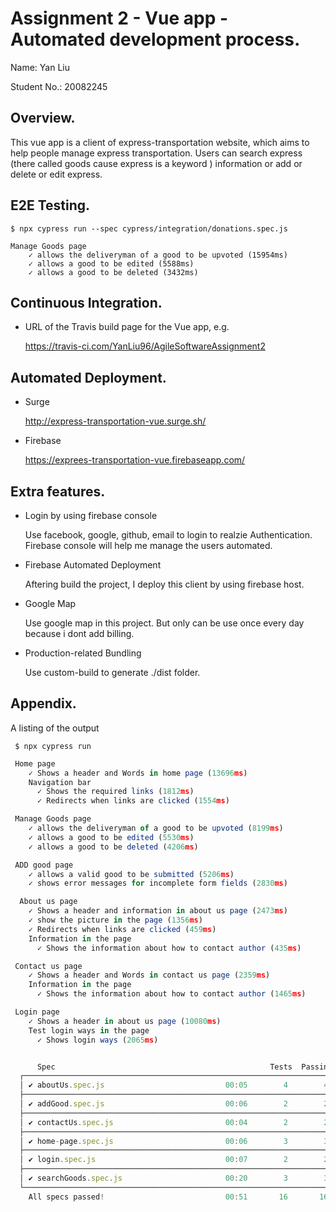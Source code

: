 # Assignment 2 - Vue app - Automated development process.

Name: Yan Liu

Student No.:  20082245

## Overview.

This vue app is a client of express-transportation website, which aims to help people manage express transportation. Users can search express (there called goods cause express is a keyword ) information or add or delete or edit express.

## E2E Testing.

```javacript
$ npx cypress run --spec cypress/integration/donations.spec.js

Manage Goods page
    ✓ allows the deliveryman of a good to be upvoted (15954ms)
    ✓ allows a good to be edited (5588ms)
    ✓ allows a good to be deleted (3432ms)
```

## Continuous Integration.

+ URL of the Travis build page for the Vue app, e.g.

  https://travis-ci.com/YanLiu96/AgileSoftwareAssignment2

## Automated Deployment.

+ Surge

  http://express-transportation-vue.surge.sh/

+ Firebase 

  https://exprees-transportation-vue.firebaseapp.com/

## Extra features.

+ Login by using firebase console

  Use facebook, google, github, email to login to realzie Authentication. Firebase console will help me manage the users automated.

+ Firebase Automated Deployment
  
  Aftering build the project, I deploy this client by using firebase host.

+ Google Map

  Use google map in this project. But only can be use once every day because i dont add billing.

+ Production-related Bundling
  
  Use custom-build to generate ./dist folder.

## Appendix.

A listing of the output

     $ npx cypress run

```javascript
 Home page
    ✓ Shows a header and Words in home page (13696ms)
    Navigation bar
      ✓ Shows the required links (1812ms)
      ✓ Redirects when links are clicked (1554ms)

 Manage Goods page
    ✓ allows the deliveryman of a good to be upvoted (8199ms)
    ✓ allows a good to be edited (5530ms)
    ✓ allows a good to be deleted (4206ms)

 ADD good page
    ✓ allows a valid good to be submitted (5206ms)
    ✓ shows error messages for incomplete form fields (2830ms)

  About us page
    ✓ Shows a header and information in about us page (2473ms)
    ✓ show the picture in the page (1356ms)
    ✓ Redirects when links are clicked (459ms)
    Information in the page
      ✓ Shows the information about how to contact author (435ms)

 Contact us page
    ✓ Shows a header and Words in contact us page (2359ms)
    Information in the page
      ✓ Shows the information about how to contact author (1465ms)

 Login page
    ✓ Shows a header in about us page (10080ms)
    Test login ways in the page
      ✓ Shows login ways (2065ms)


      Spec                                                Tests  Passing  Failing  Pending  Skipped 
  ┌────────────────────────────────────────────────────────────────────────────────────────────────┐
  │ ✔ aboutUs.spec.js                           00:05        4        4        -        -        - │
  ├────────────────────────────────────────────────────────────────────────────────────────────────┤
  │ ✔ addGood.spec.js                           00:06        2        2        -        -        - │
  ├────────────────────────────────────────────────────────────────────────────────────────────────┤
  │ ✔ contactUs.spec.js                         00:04        2        2        -        -        - │
  ├────────────────────────────────────────────────────────────────────────────────────────────────┤
  │ ✔ home-page.spec.js                         00:06        3        3        -        -        - │
  ├────────────────────────────────────────────────────────────────────────────────────────────────┤
  │ ✔ login.spec.js                             00:07        2        2        -        -        - │
  ├────────────────────────────────────────────────────────────────────────────────────────────────┤
  │ ✔ searchGoods.spec.js                       00:20        3        3        -        -        - │
  └────────────────────────────────────────────────────────────────────────────────────────────────┘
    All specs passed!                           00:51       16       16        -        -        -  

```
